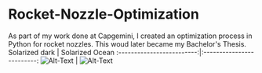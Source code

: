 # Rocket-Nozzle-Optimization
As part of my work done at Capgemini, I created an optimization process in Python for rocket nozzles. This woud later became my Bachelor's Thesis.
Solarized dark             |  Solarized Ocean
:-------------------------:|:-------------------------:
![Alt-Text]([https://...Dark.png](https://github.com/rescolarandres/Rocket-Nozzle-Optimization/blob/main/mach_kernel.png))  |  ![Alt-Text]([https://...Ocean.png](https://github.com/rescolarandres/Rocket-Nozzle-Optimization/blob/main/wall_contour.png))

